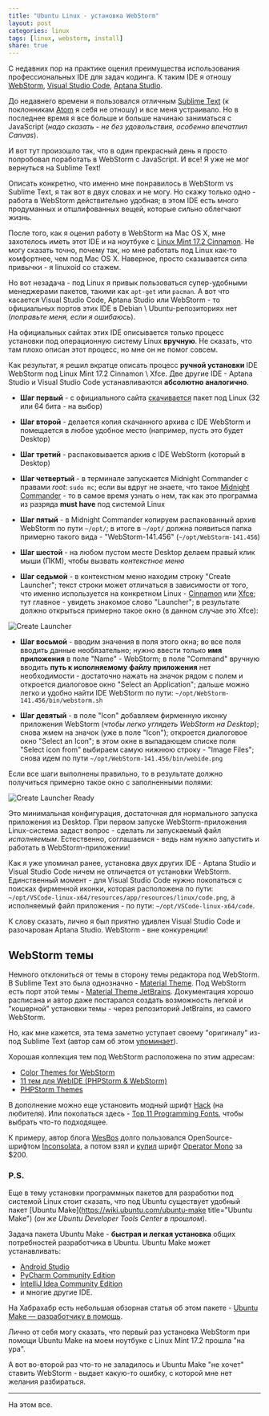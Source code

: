 ```yaml
---
title: "Ubuntu Linux - установка WebStorm"
layout: post
categories: linux
tags: [linux, webstorm, install]
share: true
---
```


С недавних пор на практике оценил преимущества использования профессиональных IDE для задач кодинга. К таким IDE я отношу [WebStorm](https://www.jetbrains.com/webstorm/ "WebStorm"), [Visual Studio Code](https://code.visualstudio.com/ "Visual Studio Code"), [Aptana Studio](http://www.aptana.com/ "Aptana Studio").

До недавнего времени я пользовался отличным [Sublime Text](http://www.sublimetext.com/ "Sublime Text") (к поклонникам [Atom](https://atom.io/ "Atom") я себя не отношу) и все меня устраивало. Но в последнее время я все больше и больше начинаю заниматься с JavaScript (*надо сказать - не без удовольствия, особенно впечатлил Canvas*).

И вот тут произошло так, что в один прекрасный день я просто попробовал поработать в WebStorm с JavaScript. И все! Я уже не мог вернуться на Sublime Text!

Описать конкретно, что именно мне понравилось в WebStorm vs Sublime Text, я так вот в двух словах и не могу. Но скажу только одно - работа в WebStorm действительно удобная; в этом IDE есть много продуманных и отшлифованных вещей, которые сильно облегчают жизнь.

После того, как я оценил работу в WebStorm на Mac OS X, мне захотелось иметь этот IDE и на ноутбуке с [Linux Mint 17.2 Cinnamon](https://linuxmint.com/ "Linux Mint"). Не могу сказать точно, почему так, но мне работать под Linux как-то комфортнее, чем под Mac OS X. Наверное, просто сказывается сила привычки - я linuxoid со стажем.

Но вот незадача - под Linux я привык пользоваться супер-удобными менеджерами пакетов, такими как `apt-get` или `pacman`. А вот что касается Visual Studio Code, Aptana Studio или WebStorm - то официальных портов этих IDE в Debian \ Ubuntu-репозиториях нет (*поправьте меня, если я ошибаюсь*).

На официальных сайтах этих IDE описывается только процесс установки под операционную систему Linux **вручную**. Не сказать, что там плохо описан этот процесс, но мне он не помог совсем.

Как результат, я решил вкратце описать процесс **ручной установки** IDE WebStorm под Linux Mint 17.2 Cinnamon \ Xfce. Две другие IDE - Aptana Studio и Visual Studio Code устанавливаются **абсолютно аналогично**.

* **Шаг первый** - с официального сайта [скачивается](https://www.jetbrains.com/webstorm/download/#section=linux-version "WebStorm Linux") пакет под Linux (32 или 64 бита - на выбор)

* **Шаг второй** - делается копия скачанного архива с IDE WebStorm и помещается в любое удобное место (например, пусть это будет Desktop)

* **Шаг третий** - распаковывается архив с IDE WebStorm (который в Desktop)

* **Шаг четвертый** - в терминале запускается Midnight Commander с правами *root*: `sudo mc`; если вы вдруг не знаете, что такое [Midnight Commander](http://www.midnight-commander.org/ "Midnight Commander") - то в самое время узнать о нем, так как это программа из разряда **must have** под системой Linux

* **Шаг пятый** - в Midnight Commander копируем распакованный архив WebStorm по пути `~/opt/`; в итоге в `~/opt/` должна появиться папка примерно такого вида - "WebStorm-141.456" (`~/opt/WebStorm-141.456`)

* **Шаг шестой** - на любом пустом месте Desktop делаем правый клик мыши (ПКМ), чтобы вызвать *контекстное меню*

* **Шаг седьмой** - в контекстном меню находим строку "Create Launcher"; текст строки может отличаться в зависимости от того, что именно используется на конкретном Linux - [Cinnamon](https://en.wikipedia.org/wiki/Cinnamon_%28software%29 "Cinnamon") или [Xfce](http://www.xfce.org/ "Xfce"); тут главное - увидеть знакомое слово "Launcher"; в результате должно открыться примерно такое окно (в данном случае это Xfce):

![Create Launcher]({{site.url}}/images/uploads/2016/04/create-launcher.png "Create Launcher")

* **Шаг восьмой** - вводим значения в поля этого окна; во все поля вводить данные необязательно; нужно ввести только **имя приложения** в поле "Name" - WebStorm; в поле "Command" вручную вводить **путь к исполняемому файлу приложения** нет необходимости - достаточно нажать на значок рядом с полем и откроется диалоговое окно "Select an Application"; дальше можно легко и удобно найти IDE WebStorm по пути: `~/opt/WebStorm-141.456/bin/webstorm.sh`

* **Шаг девятый** - в поле "Icon" добавляем фирменную иконку приложения WebStorm (*чтобы легко углядеть WebStorm на Desktop*); снова жмем на значок (уже в поле "Icon"); откроется диалоговое окно "Select an Icon"; в этом окне в выпадающем списке поля "Select icon from" выбираем самую нижнюю строку - "Image Files"; снова идем по пути `~/opt/WebStorm-141.456/bin/webide.png`

Если все шаги выполнены правильно, то в результате должно получиться примерно такое окно с заполненными полями:

![Create Launcher Ready]({{site.url}}/images/uploads/2016/04/create-launcher-ready.png "Create Launcher Ready")

Это минимальная конфигурация, достаточная для нормального запуска приложения из Desktop. При первом запуске WebStorm-приложения Linux-система задаст вопрос - сделать ли запускаемый файл *исполняемым*. Естественно, соглашаемся - ведь нам нужно запустить и работать в WebStorm-приложении!

Как я уже упоминал ранее, установка двух других IDE - Aptana Studio и Visual Studio Code ничем не отличается от установки WebStorm. Единственный момент - для Visual Studio Code нужно покопаться с поисках фирменной иконки, которая расположена по пути: `~/opt/VSCode-linux-x64/resources/app/resources/linux/code.png`, а исполняемый файл приложения  - по пути: `~/opt/VSCode-linux-x64/code`.

К слову сказать, лично я был приятно удивлен Visual Studio Code и разочарован Aptana Studio. WebStorm - вне конкуренции!

## WebStorm темы

Немного отклониться от темы в сторону темы редактора под WebStorm. В Sublime Text это была однозначно - [Material Theme](https://github.com/equinusocio/material-theme "Material Theme").
Под WebStorm есть порт этой темы - [Material Theme JetBrains](https://github.com/ChrisRM/material-theme-jetbrains "Material Theme JetBrains").
Документация хорошо расписана и автор даже постарался создать возможность легкой и "кошерной" установки темы - через репозиторий JetBrains, из самого WebStorm.

Но, как мне кажется, эта тема заметно уступает своему "оригиналу" из-под Sublime Text (автор сам об этом [упоминает](https://github.com/ChrisRM/material-theme-jetbrains#contribution "Material Theme JetBrains")).

Хорошая коллекция тем под WebStorm расположена по этим адресам:

* [Color Themes for WebStorm](http://color-themes.com/?view=index "Color Themes for WebStorm")
* [11 тем для WebIDE (PHPStorm & WebStorm)](https://habrahabr.ru/sandbox/36027/ "11 тем для WebIDE (PHPStorm & WebStorm)")
* [PHPStorm Themes](http://www.phpstorm-themes.com/ "PHPStorm Themes")

В дополнение можно еще установить модный шрифт [Hack](http://sourcefoundry.org/hack/) (на любителя). Или покопаться здесь - [Top 11 Programming Fonts](http://wesbos.com/programming-fonts/ "Top 11 Programming Fonts"), чтобы выбрать что-то подходящее.

К примеру, автор блога [WesBos](http://wesbos.com/ "WesBos") долго пользовался OpenSource-шрифтом [Inconsolata](http://www.levien.com/type/myfonts/inconsolata.html "Inconsolata"), а потом взял и [купил](http://wesbos.com/uses/ "WesBos - Uses") шрифт [Operator Mono](http://www.typography.com/fonts/operator/overview/ "Operator Mono") за $200. 

### P.S.

Еще в тему установки программных пакетов для разработки под системой Linux стоит сказать, что под Ubuntu существует удобный пакет [Ubuntu Make](https://wiki.ubuntu.com/ubuntu-make title="Ubuntu Make") (*он же Ubuntu Developer Tools Center в прошлом*).

Задача пакета Ubuntu Make - **быстрая и легкая установка** общих потребностей разработчика в Ubuntu. Ubuntu Make может устанавливать: 

* [Android Studio](https://developer.android.com/sdk/index.html "Android Studio")
* [PyCharm Community Edition](http://jetbrains.ru/products/pycharm/ "PyCharm Community Edition")
* [IntelliJ Idea Community Edition](https://www.jetbrains.com/idea/download/#section=linux "IntelliJ Idea Community Edition")
* и многие другие IDE.

На Хабрахабр есть небольшая обзорная статья об этом пакете - [Ubuntu Make — разработчику в помощь](https://habrahabr.ru/post/248249/ "Ubuntu Make — разработчику в помощь").

Лично от себя могу сказать, что первый раз установка WebStorm при помощи Ubuntu Make на моем ноутбуке с Linux Mint 17.2 прошла "на ура".

А вот во-второй раз что-то не заладилось и Ubuntu Make "не хочет" ставить WebStorm - выдает какую-то ошибку, с которой мне нет желания разбираться.

***

На этом все.
